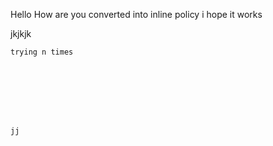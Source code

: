 
Hello
How are you 
 converted into inline policy 
 i hope it works 











 jkjkjk
 
    trying n times 








    jj
    
